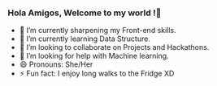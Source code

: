 ### Hola Amigos, Welcome to my world !👋




- 🔭 I’m currently sharpening my Front-end skills.
- 🌱 I’m currently learning Data Structure.
- 👯 I’m looking to collaborate on Projects and Hackathons.
- 🤔 I’m looking for help with Machine learning.
- 😄 Pronouns: She/Her
- ⚡ Fun fact: I enjoy long walks to the Fridge XD

